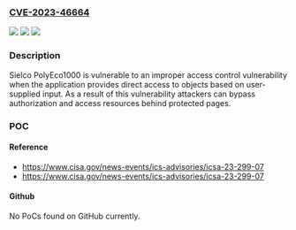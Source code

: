 ### [CVE-2023-46664](https://cve.mitre.org/cgi-bin/cvename.cgi?name=CVE-2023-46664)
![](https://img.shields.io/static/v1?label=Product&message=PolyEco1000&color=blue)
![](https://img.shields.io/static/v1?label=Version&message=%3D%20CPU%3A2.0.6%20FPGA%3A10.19%20&color=brighgreen)
![](https://img.shields.io/static/v1?label=Vulnerability&message=CWE-284%20Improper%20Access%20Control&color=brighgreen)

### Description

Sielco PolyEco1000 is vulnerable to an improper access control vulnerability when the application provides direct access to objects based on user-supplied input. As a result of this vulnerability attackers can bypass authorization and access resources behind protected pages.

### POC

#### Reference
- https://www.cisa.gov/news-events/ics-advisories/icsa-23-299-07
- https://www.cisa.gov/news-events/ics-advisories/icsa-23-299-07

#### Github
No PoCs found on GitHub currently.

